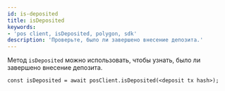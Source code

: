 ```yaml
---
id: is-deposited
title: isDeposited
keywords:
- 'pos client, isDeposited, polygon, sdk'
description: 'Проверьте, было ли завершено внесение депозита.'
---
```


Метод `isDeposited` можно использовать, чтобы узнать, было ли завершено внесение депозита.

```
const isDeposited = await posClient.isDeposited(<deposit tx hash>);
```

